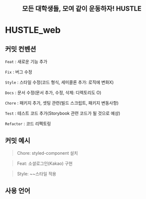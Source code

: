 <div align="center">
    <h2>모든 대학생들, 모여 같이 운동하자! HUSTLE </h2>
</div>

# HUSTLE_web

## 커밋 컨벤션

`Feat` : 새로운 기능 추가

`Fix` : 버그 수정

`Style` : 스타일 수정(코드 형식, 세미콜론 추가: 로직에 변화X)

`Docs` : 문서 수정(문서 추가, 수정, 삭제: 디렉토리도 O)

`Chore` : 패키지 추가, 셋팅 관련(빌드 스크립트, 패키지 변동사항)

`Test` : 테스트 코드 추가(Storybook 관련 코드가 될 것으로 예상)

`Refactor` : 코드 리펙토링


## 커밋 예시
> Chore: styled-component 설치

> Feat: 소셜로그인(Kakao) 구현

> Style: ~~스타일 적용


## 사용 언어
